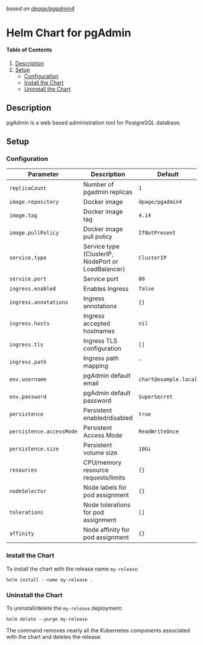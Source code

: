 ###### based on [dpage/pgadmin4]

# Helm Chart for pgAdmin

#### Table of Contents

1. [Description][Description]
2. [Setup][Setup]
    * [Configuration][Configuration]
    * [Install the Chart][Install the Chart]
    * [Uninstall the Chart][Uninstall the Chart]

## Description

pgAdmin is a web based administration tool for PostgreSQL database.

## Setup

### Configuration

| Parameter | Description | Default |
| --------- | ----------- | ------- |
| `replicaCount` | Number of pgadmin replicas | `1` |
| `image.repository` | Docker image | `dpage/pgadmin4` |
| `image.tag` | Docker image tag | `4.14` |
| `image.pullPolicy` | Docker image pull policy | `IfNotPresent` |
| `service.type` | Service type (ClusterIP, NodePort or LoadBalancer) | `ClusterIP` |
| `service.port` | Service port | `80` |
| `ingress.enabled` | Enables Ingress | `false` |
| `ingress.annotations` | Ingress annotations | `{}` |
| `ingress.hosts` | Ingress accepted hostnames | `nil` |
| `ingress.tls` | Ingress TLS configuration | `[]` |
| `ingress.path` | Ingress path mapping | `` |
| `env.username` | pgAdmin default email | `chart@example.local` |
| `env.password` | pgAdmin default password | `SuperSecret` |
| `persistence` | Persistent enabled/disabled | `true` |
| `persistence.accessMode` | Persistent Access Mode | `ReadWriteOnce` |
| `persistence.size` | Persistent volume size | `10Gi` |
| `resources` | CPU/memory resource requests/limits | `{}` |
| `nodeSelector` | Node labels for pod assignment | `{}` |
| `tolerations` | Node tolerations for pod assignment | `[]` |
| `affinity` | Node affinity for pod assignment | `{}` |

### Install the Chart

To install the chart with the release name `my-release`:

```console
helm install --name my-release .
```

### Uninstall the Chart

To uninstall/delete the `my-release` deployment:

```console
helm delete --purge my-release
```

The command removes nearly all the Kubernetes components associated with the chart and deletes the release.

[Overview]: #overview
[Description]: #description
[Setup]: #setup
[Configuration]: #configuration
[Install the Chart]: #install-the-chart
[Uninstall the Chart]: #uninstall-the-chart

[dpage/pgadmin4]: https://hub.docker.com/r/dpage/pgadmin4
[cert-manager]: https://github.com/helm/charts/tree/master/stable/cert-manager
[letsencrypt]: https://letsencrypt.org/

